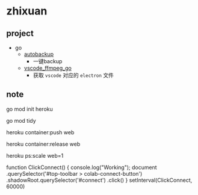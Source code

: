 # zhixuan

## project
- go
    - [autobackup](./go/autobackup)
        - 一键backup
    - [vscode_ffmpeg_go](./go/vscode_electron)
        - 获取 ```vscode``` 对应的 ```electron``` 文件
    <!-- - [line](./go/line)
        - line webhook server -->

## note 

go mod init heroku

go mod tidy

heroku container:push web

heroku container:release web

heroku ps:scale web=1

function ClickConnect() {
console.log("Working");
document
  .querySelector('#top-toolbar > colab-connect-button')
  .shadowRoot.querySelector('#connect')
  .click()
}
setInterval(ClickConnect, 60000)

